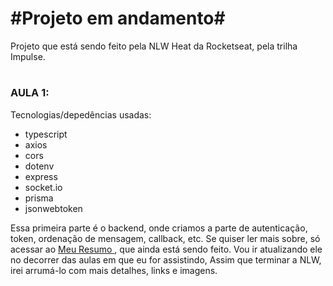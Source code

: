 # #Projeto em andamento#

Projeto que está sendo feito pela NLW Heat da Rocketseat, pela trilha Impulse.
#

### AULA 1:

Tecnologias/depedências usadas:
- typescript
- axios
- cors
- dotenv
- express
- socket.io
- prisma
- jsonwebtoken

Essa primeira parte é o backend, onde criamos a parte de autenticação, token, ordenação de mensagem, callback, etc. 
Se quiser ler mais sobre, só acessar ao <a href="https://time-horse-883.notion.site/NLW-Heat-Impulse-21c69ca2f6964216a8f48ece06af2d15"> Meu Resumo </a>, que ainda está sendo feito. Vou ir atualizando ele no decorrer das aulas em que eu for assistindo, Assim que terminar a NLW, irei arrumá-lo com mais detalhes, links e imagens.
#
